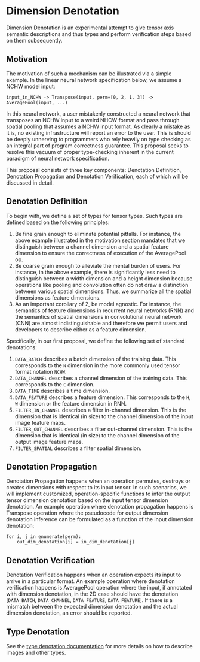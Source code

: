 <!--
Copyright (c) ONNX Project Contributors

SPDX-License-Identifier: Apache-2.0
-->

# Dimension Denotation

Dimension Denotation is an experimental attempt to give tensor axis semantic descriptions and thus types and perform verification steps based on them subsequently.

## Motivation

The motivation of such a mechanism can be illustrated via a simple example. In the linear neural network specification below, we assume a NCHW model input:

```
input_in_NCHW -> Transpose(input, perm=[0, 2, 1, 3]) -> AveragePool(input, ...)
```

In this neural network, a user mistakenly constructed a neural network that transposes an NCHW input to a weird NHCW format and pass through spatial pooling that assumes a NCHW input format. As clearly a mistake as it is, no existing infrastructure will report an error to the user. This is should be deeply unnerving to programmers who rely heavily on type checking as an integral part of program correctness guarantee. This proposal seeks to resolve this vacuum of proper type-checking inherent in the current paradigm of neural network specification.

This proposal consists of three key components: Denotation Definition, Denotation Propagation and Denotation Verification, each of which will be discussed in detail.

## Denotation Definition

To begin with, we define a set of types for tensor types. Such types are defined based on the following principles:
1. Be fine grain enough to eliminate potential pitfalls. For instance, the above example illustrated in the motivation section mandates that we distinguish between a channel dimension and a spatial feature dimension to ensure the correctness of execution of the AveragePool op.
2. Be coarse grain enough to alleviate the mental burden of users. For instance, in the above example, there is significantly less need to distinguish between a width dimension and a height dimension because operations like pooling and convolution often do not draw a distinction between various spatial dimensions. Thus, we summarize all the spatial dimensions as feature dimensions.
3. As an important corollary of 2, be model agnostic. For instance, the semantics of feature dimensions in recurrent neural networks (RNN) and the semantics of spatial dimensions in convolutional neural network (CNN) are almost indistinguishable and therefore we permit users and developers to describe either as a feature dimension.

Specifically, in our first proposal, we define the following set of standard denotations:

1. `DATA_BATCH` describes a batch dimension of the training data. This corresponds to the `N` dimension in the more commonly used tensor format notation `NCHW`.
2. `DATA_CHANNEL` describes a channel dimension of the training data. This corresponds to the `C` dimension.
3. `DATA_TIME` describes a time dimension.
4. `DATA_FEATURE` describes a feature dimension. This corresponds to the `H`, `W` dimension or the feature dimension in RNN.
5. `FILTER_IN_CHANNEL` describes a filter in-channel dimension. This is the dimension that is identical (in size) to the channel dimension of the input image feature maps.
6. `FILTER_OUT_CHANNEL` describes a filter out-channel dimension. This is the dimension that is identical (in size) to the channel dimension of the output image feature maps.
7. `FILTER_SPATIAL` describes a filter spatial dimension.

## Denotation Propagation

Denotation Propagation happens when an operation permutes, destroys or creates dimensions with respect to its input tensor. In such scenarios, we will implement customized, operation-specific functions to infer the output tensor dimension denotation based on the input tensor dimension denotation. An example operation where denotation propagation happens is Transpose operation where the pseudocode for output dimension denotation inference can be formulated as a function of the input dimension denotation:

```
for i, j in enumerate(perm):
    out_dim_denotation[i] = in_dim_denotation[j]
```

## Denotation Verification

Denotation Verification happens when an operation expects its input to arrive in a particular format. An example operation where denotation verification happens is AveragePool operation where the input, if annotated with dimension denotation, in the 2D case should have the denotation [`DATA_BATCH`, `DATA_CHANNEL`, `DATA_FEATURE`, `DATA_FEATURE`]. If there is a mismatch between the expected dimension denotation and the actual dimension denotation, an error should be reported.

## Type Denotation

See the [type denotation documentation](TypeDenotation.md) for more details on how to describe images and other types.
